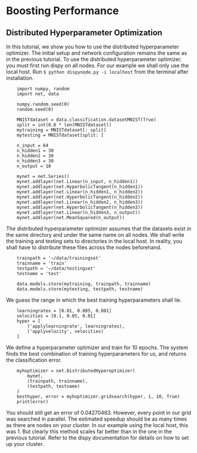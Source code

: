 # Boosting Performance

## Distributed Hyperparameter Optimization

In this tutorial, we show you how to use the distributed hyperparameter
optimizer. The initial setup and network configuration remains the same as in
the previous tutorial. To use the distributed hyperparameter optimizer, you must
first run dispy on all nodes. For our example we shall only use the local host.
Run `$ python dispynode.py -i localhost` from the terminal after installation.

		import numpy, random
		import net, data

		numpy.random.seed(0)
		random.seed(0)

		MNISTdataset = data.classification.datasetMNIST(True)
		split = int(0.8 * len(MNISTdataset))
		mytraining = MNISTdataset[: split]
		mytesting = MNISTdataset[split: ]

		n_input = 64
		n_hidden1 = 30
		n_hidden2 = 30
		n_hidden3 = 30
		n_output = 10

		mynet = net.Series()
		mynet.addlayer(net.Linear(n_input, n_hidden1))
		mynet.addlayer(net.HyperbolicTangent(n_hidden1))
		mynet.addlayer(net.Linear(n_hidden1, n_hidden2))
		mynet.addlayer(net.HyperbolicTangent(n_hidden2))
		mynet.addlayer(net.Linear(n_hidden2, n_hidden3))
		mynet.addlayer(net.HyperbolicTangent(n_hidden3))
		mynet.addlayer(net.Linear(n_hidden3, n_output))
		mynet.addlayer(net.MeanSquared(n_output))

The distributed hyperparameter optimizer assumes that the datasets exist in the
same directory and under the same name on all nodes. We shall write the training
and testing sets to directories in the local host. In reality, you shall have to
distribute these files across the nodes beforehand.

		trainpath = '~/data/trainingset'
		trainname = 'train'
		testpath = '~/data/testingset'
		testname = 'test'

		data.models.store(mytraining, trainpath, trainname)
		data.models.store(mytesting, testpath, testname)

We guess the range in which the best training hyperparameters shall lie.

		learningrates = [0.01, 0.005, 0.001]
		velocities = [0.1, 0.05, 0.01]
		hyper = [
			('applylearningrate', learningrates),
			('applyvelocity', velocities)
		]

We define a hyperparameter optimizer and train for 10 epochs. The system finds
the best combination of training hyperparameters for us, and returns the
classification error.

		myhoptimizer = net.DistributedHyperoptimizer(
			mynet,
			(trainpath, trainname),
			(testpath, testname)
		)
		besthyper, error = myhoptimizer.gridsearch(hyper, 1, 10, True)
		print(error)

You should still get an error of 0.04270463. However, every point in our grid
was searched in parallel. The estimated speedup should be as many times as there
are nodes on your cluster. In our example using the local host, this was 1. But
clearly this method scales far better than in the one in the previous tutorial.
Refer to the dispy documentation for details on how to set up your cluster.

